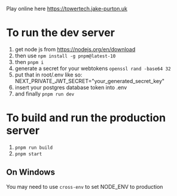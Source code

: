 Play online here https://towertech.jake-purton.uk

# To run the dev server

1. get node js from https://nodejs.org/en/download
2. then use `npm install -g pnpm@latest-10`
3. then `pnpm i`
4. generate a secret for your webtokens `openssl rand -base64 32`
5. put that in root/.env like so:
NEXT_PRIVATE_JWT_SECRET="your_generated_secret_key"
6. insert your postgres database token into .env
7. and finally `pnpm run dev`

# To build and run the production server
1. `pnpm run build`
2. `pnpm start`

## On Windows
You may need to use `cross-env` to set NODE_ENV to production
